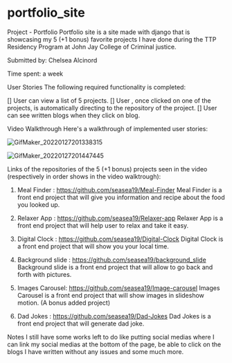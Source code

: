 # portfolio_site

Project  - Portfolio 
Portfolio site is a site made with django that is showcasing my 5 (+1 bonus) favorite projects I have done during the TTP Residency Program at John Jay College of Criminal justice.

Submitted by: Chelsea Alcinord

Time spent: a week

User Stories
The following required functionality is completed:

[] User can view a list of 5 projects.
[] User , once clicked on one of the projects, is automatically directing to the repository of the project. 
[] User can see written blogs when they click on blog.

Video Walkthrough
Here's a walkthrough of implemented user stories:

![GifMaker_20220127201338315](https://user-images.githubusercontent.com/59550990/151469810-f48510fc-0c6a-4454-802f-e8b0518ef07f.gif)

![GifMaker_20220127201447445](https://user-images.githubusercontent.com/59550990/151469843-42b203c3-b793-4f3a-b4cb-061c43186353.gif)


Links of the repositories of the 5 (+1 bonus) projects seen in the video (respectively in order shows in the video walktrough):

1. Meal Finder : https://github.com/seasea19/Meal-Finder
Meal Finder is a front end project that will give you information and recipe about the food you looked up.

2. Relaxer App : https://github.com/seasea19/Relaxer-app
Relaxer App is a front end project that will help user to relax and take it easy.

3. Digital Clock : https://github.com/seasea19/Digital-Clock
Digital Clock is a front end project that will show you your local time.

4. Background slide : https://github.com/seasea19/background_slide
Background slide is  a front end project that will allow to go back and forth with pictures.

5. Images Carousel: https://github.com/seasea19/Image-carousel
Images Carousel is a front end project that will show images in slideshow motion. (A bonus added project)

6. Dad Jokes : https://github.com/seasea19/Dad-Jokes
Dad Jokes is a front end project that will generate dad joke.



Notes
I still have some works left to do like putting social medias where I can link my social medias at the bottom of the page, be able to click on the blogs I have written without any issues and some much more.
